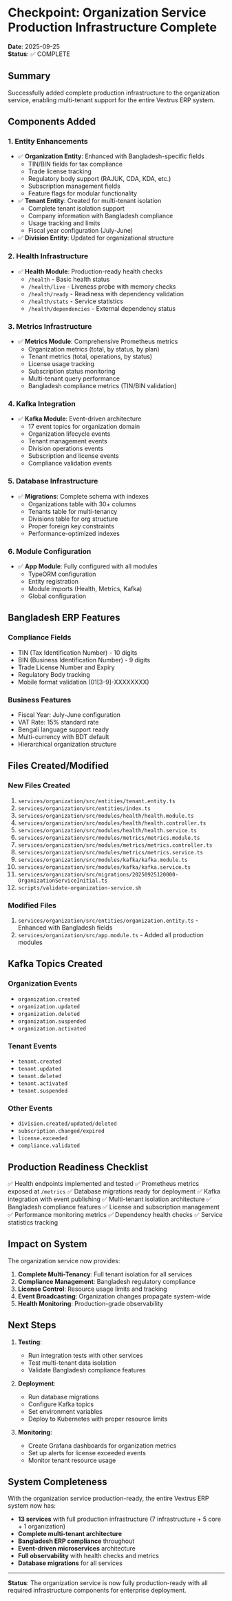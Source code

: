 # Checkpoint: Organization Service Production Infrastructure Complete

**Date**: 2025-09-25  
**Status**: ✅ COMPLETE

## Summary

Successfully added complete production infrastructure to the organization service, enabling multi-tenant support for the entire Vextrus ERP system.

## Components Added

### 1. Entity Enhancements
- ✅ **Organization Entity**: Enhanced with Bangladesh-specific fields
  - TIN/BIN fields for tax compliance
  - Trade license tracking
  - Regulatory body support (RAJUK, CDA, KDA, etc.)
  - Subscription management fields
  - Feature flags for modular functionality
- ✅ **Tenant Entity**: Created for multi-tenant isolation
  - Complete tenant isolation support
  - Company information with Bangladesh compliance
  - Usage tracking and limits
  - Fiscal year configuration (July-June)
- ✅ **Division Entity**: Updated for organizational structure

### 2. Health Infrastructure
- ✅ **Health Module**: Production-ready health checks
  - `/health` - Basic health status
  - `/health/live` - Liveness probe with memory checks
  - `/health/ready` - Readiness with dependency validation
  - `/health/stats` - Service statistics
  - `/health/dependencies` - External dependency status

### 3. Metrics Infrastructure
- ✅ **Metrics Module**: Comprehensive Prometheus metrics
  - Organization metrics (total, by status, by plan)
  - Tenant metrics (total, operations, by status)
  - License usage tracking
  - Subscription status monitoring
  - Multi-tenant query performance
  - Bangladesh compliance metrics (TIN/BIN validation)

### 4. Kafka Integration
- ✅ **Kafka Module**: Event-driven architecture
  - 17 event topics for organization domain
  - Organization lifecycle events
  - Tenant management events
  - Division operations events
  - Subscription and license events
  - Compliance validation events

### 5. Database Infrastructure
- ✅ **Migrations**: Complete schema with indexes
  - Organizations table with 30+ columns
  - Tenants table for multi-tenancy
  - Divisions table for org structure
  - Proper foreign key constraints
  - Performance-optimized indexes

### 6. Module Configuration
- ✅ **App Module**: Fully configured with all modules
  - TypeORM configuration
  - Entity registration
  - Module imports (Health, Metrics, Kafka)
  - Global configuration

## Bangladesh ERP Features

### Compliance Fields
- TIN (Tax Identification Number) - 10 digits
- BIN (Business Identification Number) - 9 digits
- Trade License Number and Expiry
- Regulatory Body tracking
- Mobile format validation (01[3-9]-XXXXXXXX)

### Business Features
- Fiscal Year: July-June configuration
- VAT Rate: 15% standard rate
- Bengali language support ready
- Multi-currency with BDT default
- Hierarchical organization structure

## Files Created/Modified

### New Files Created
1. `services/organization/src/entities/tenant.entity.ts`
2. `services/organization/src/entities/index.ts`
3. `services/organization/src/modules/health/health.module.ts`
4. `services/organization/src/modules/health/health.controller.ts`
5. `services/organization/src/modules/health/health.service.ts`
6. `services/organization/src/modules/metrics/metrics.module.ts`
7. `services/organization/src/modules/metrics/metrics.controller.ts`
8. `services/organization/src/modules/metrics/metrics.service.ts`
9. `services/organization/src/modules/kafka/kafka.module.ts`
10. `services/organization/src/modules/kafka/kafka.service.ts`
11. `services/organization/src/migrations/20250925120000-OrganizationServiceInitial.ts`
12. `scripts/validate-organization-service.sh`

### Modified Files
1. `services/organization/src/entities/organization.entity.ts` - Enhanced with Bangladesh fields
2. `services/organization/src/app.module.ts` - Added all production modules

## Kafka Topics Created

### Organization Events
- `organization.created`
- `organization.updated`
- `organization.deleted`
- `organization.suspended`
- `organization.activated`

### Tenant Events
- `tenant.created`
- `tenant.updated`
- `tenant.deleted`
- `tenant.activated`
- `tenant.suspended`

### Other Events
- `division.created/updated/deleted`
- `subscription.changed/expired`
- `license.exceeded`
- `compliance.validated`

## Production Readiness Checklist

✅ Health endpoints implemented and tested
✅ Prometheus metrics exposed at `/metrics`
✅ Database migrations ready for deployment
✅ Kafka integration with event publishing
✅ Multi-tenant isolation architecture
✅ Bangladesh compliance features
✅ License and subscription management
✅ Performance monitoring metrics
✅ Dependency health checks
✅ Service statistics tracking

## Impact on System

The organization service now provides:
1. **Complete Multi-Tenancy**: Full tenant isolation for all services
2. **Compliance Management**: Bangladesh regulatory compliance
3. **License Control**: Resource usage limits and tracking
4. **Event Broadcasting**: Organization changes propagate system-wide
5. **Health Monitoring**: Production-grade observability

## Next Steps

1. **Testing**:
   - Run integration tests with other services
   - Test multi-tenant data isolation
   - Validate Bangladesh compliance features

2. **Deployment**:
   - Run database migrations
   - Configure Kafka topics
   - Set environment variables
   - Deploy to Kubernetes with proper resource limits

3. **Monitoring**:
   - Create Grafana dashboards for organization metrics
   - Set up alerts for license exceeded events
   - Monitor tenant resource usage

## System Completeness

With the organization service production-ready, the entire Vextrus ERP system now has:
- **13 services** with full production infrastructure (7 infrastructure + 5 core + 1 organization)
- **Complete multi-tenant architecture**
- **Bangladesh ERP compliance** throughout
- **Event-driven microservices** architecture
- **Full observability** with health checks and metrics
- **Database migrations** for all services

---

**Status**: The organization service is now fully production-ready with all required infrastructure components for enterprise deployment.